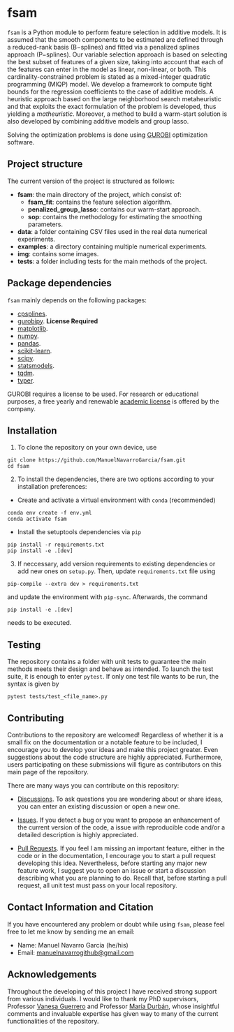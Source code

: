 # fsam

`fsam` is a Python module to perform feature selection in additive models. It is assumed
that the smooth components to be estimated are defined through a reduced-rank basis
(B−splines) and fitted via a penalized splines approach (P−splines). Our variable
selection approach is based on selecting the best subset of features of a given size,
taking into account that each of the features can enter in the model as linear,
non-linear, or both. This cardinality-constrained problem is stated as a mixed-integer
quadratic programming (MIQP) model. We develop a framework to compute tight bounds for
the regression coefficients to the case of additive models. A heuristic approach based
on the large neighborhood search metaheuristic and that exploits the exact formulation
of the problem is developed, thus yielding a _matheuristic_. Moreover, a method to build
a warm-start solution is also developed by combining additive models and group lasso.

Solving the optimization problems is done using [GUROBI](https://www.gurobi.com/)
optimization software.

## Project structure

The current version of the project is structured as follows:

* **fsam**: the main directory of the project, which consist of:
  * **fsam_fit**: contains the feature selection algorithm.
  * **penalized_group_lasso**: contains our warm-start approach.
  * **sop**: contains the methodology for estimating the smoothing parameters.
* **data**: a folder containing CSV files used in the real data numerical
  experiments.
* **examples**: a directory containing multiple numerical experiments.
* **img**: contains some images.
* **tests**: a folder including tests for the main methods of the project.

## Package dependencies

`fsam` mainly depends on the following packages:

* [cpsplines](https://github.com/ManuelNavarroGarcia/cpsplines).
* [gurobipy](https://www.gurobi.com). **License Required**
* [matplotlib](https://matplotlib.org/).
* [numpy](https://numpy.org/).
* [pandas](https://pandas.pydata.org/).
* [scikit-learn](https://scikit-learn.org/).
* [scipy](https://www.scipy.org/).
* [statsmodels](https://www.statsmodels.org/).
* [tqdm](https://tqdm.github.io/).
* [typer](https://typer.tiangolo.com/).

GUROBI requires a license to be used. For research or educational purposes, a free
yearly and renewable [academic license](https://www.gurobi.com/academia/academic-program-and-licenses/) is offered by the
company.

## Installation

1. To clone the repository on your own device, use

```{bash}
git clone https://github.com/ManuelNavarroGarcia/fsam.git
cd fsam
```

2. To install the dependencies, there are two options according to your
   installation preferences:

* Create and activate a virtual environment with `conda` (recommended)

```{bash}
conda env create -f env.yml
conda activate fsam
```

* Install the setuptools dependencies via `pip`

```{bash}
pip install -r requirements.txt
pip install -e .[dev]
```

3. If neccessary, add version requirements to existing dependencies or add new
   ones on `setup.py`. Then, update `requirements.txt` file using

```{bash}
pip-compile --extra dev > requirements.txt
```

and update the environment with `pip-sync`. Afterwards, the command

```{bash}
pip install -e .[dev]
```

needs to be executed.

## Testing

The repository contains a folder with unit tests to guarantee the main methods
meets their design and behave as intended. To launch the test suite, it is
enough to enter `pytest`. If only one test file wants to be run, the syntax is
given by

```{bash}
pytest tests/test_<file_name>.py
```

## Contributing

Contributions to the repository are welcomed! Regardless of whether it is a
small fix on the documentation or a notable feature to be included, I encourage
you to develop your ideas and make this project greater. Even suggestions about
the code structure are highly appreciated. Furthermore, users participating on
these submissions will figure as contributors on this main page of the
repository.

There are many ways you can contribute on this repository:

* [Discussions](https://github.com/ManuelNavarroGarcia/fsam/discussions).
  To ask questions you are wondering about or share ideas, you can enter an
  existing discussion or open a new one.

* [Issues](https://github.com/ManuelNavarroGarcia/fsam/issues). If you
  detect a bug or you want to propose an enhancement of the current version of
  the code, a issue with reproducible code and/or a detailed description is
  highly appreciated.

* [Pull Requests](https://github.com/ManuelNavarroGarcia/fsam/pulls). If
  you feel I am missing an important feature, either in the code or in the
  documentation, I encourage you to start a pull request developing this idea.
  Nevertheless, before starting any major new feature work, I suggest you to
  open an issue or start a discussion describing what you are planning to do.
  Recall that, before starting a pull request, all unit test must pass on your
  local repository.

## Contact Information and Citation

If you have encountered any problem or doubt while using `fsam`, please feel free to let
me know by sending me an email:

* Name: Manuel Navarro García (he/his)
* Email: <manuelnavarrogithub@gmail.com>

## Acknowledgements

Throughout the developing of this project I have received strong support from
various individuals. I would like to thank my PhD supervisors, Professor [Vanesa
Guerrero](https://github.com/vanesaguerrero) and Professor [María
Durbán](https://github.com/MariaDurban), whose insightful comments and
invaluable expertise has given way to many of the current functionalities of the
repository.
